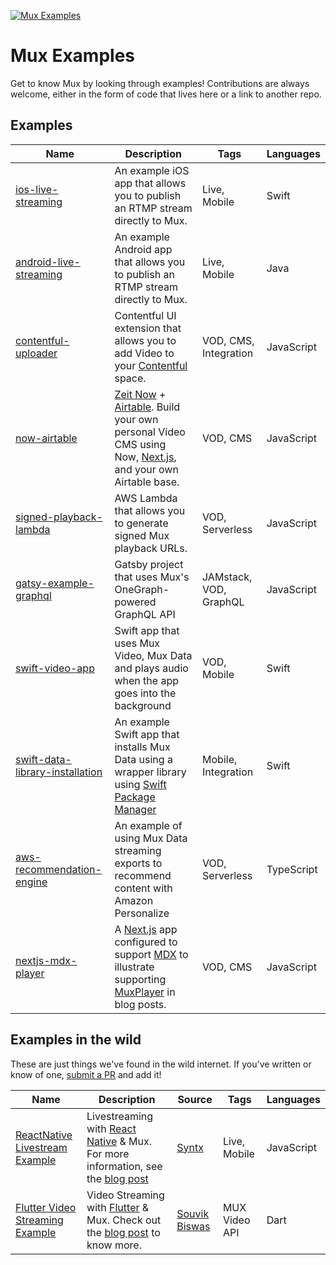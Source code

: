 [![Mux Examples](https://banner.mux.dev/Examples.svg)](https://mux.com)

# Mux Examples

Get to know Mux by looking through examples! Contributions are always welcome, either in the form of code that lives here or a link to another repo.

## Examples

| Name                                                        						| Description                                                                                                                                                                   | Tags                  | Languages  |
| --------------------------------------------------------------------------------- | ----------------------------------------------------------------------------------------------------------------------------------------------------------------------------- | --------------------- | ---------- |
| [ios-live-streaming](ios-live-streaming)                    						| An example iOS app that allows you to publish an RTMP stream directly to Mux.                                                                                                 | Live, Mobile          | Swift      |
| [android-live-streaming](android-live-streaming)            						| An example Android app that allows you to publish an RTMP stream directly to Mux.                                                                                             | Live, Mobile          | Java       |
| [contentful-uploader](contentful-uploader)                  						| Contentful UI extension that allows you to add Video to your [Contentful](https://contentful.com) space.                                                                      | VOD, CMS, Integration | JavaScript |
| [now-airtable](now-airtable)                                						| [Zeit Now](https://zeit.co/now) + [Airtable](https://airtable.com/). Build your own personal Video CMS using Now, [Next.js](https://nextjs.org/), and your own Airtable base. | VOD, CMS              | JavaScript |
| [signed-playback-lambda](signed-playback-lambda)            						| AWS Lambda that allows you to generate signed Mux playback URLs.														  													    | VOD, Serverless       | JavaScript |
| [gatsy-example-graphql](gatsby-example-graphql)             						| Gatsby project that uses Mux's OneGraph-powered GraphQL API 																												  	| JAMstack, VOD, GraphQL| JavaScript |
| [swift-video-app](swift-video-app)                          						| Swift app that uses Mux Video, Mux Data and plays audio when the app goes into the background 																				| VOD, Mobile 		    | Swift      |
| [swift-data-library-installation](swift-data-library-installation)				| An example Swift app that installs Mux Data using a wrapper library using [Swift Package Manager](https://www.swift.org/package-manager/)										| Mobile, Integration   | Swift      |
| [aws-recommendation-engine](aws-recommendation-engine)      						| An example of using Mux Data streaming exports to recommend content with Amazon Personalize 																				  	| VOD, Serverless 	    | TypeScript |
| [nextjs-mdx-player](nextjs-mdx-player)                      						| A [Next.js](https://nextjs.org/) app configured to support [MDX](https://mdxjs.com) to illustrate supporting [MuxPlayer](https://www.mux.com/player) in blog posts. 		  	| VOD, CMS 			  	| JavaScript |

## Examples in the wild

These are just things we've found in the wild internet. If you've written or know of one, [submit a PR](https://help.github.com/en/articles/creating-a-pull-request) and add it!

| Name                                                                                | Description                                                                                                                                                                                                   | Source                     				    | Tags         	| Languages  |
| ----------------------------------------------------------------------------------- | ------------------------------------------------------------------------------------------------------------------------------------------------------------------------------------------------------------- | ------------------------------------------- | ------------- | ---------- |
| [ReactNative Livestream Example](https://github.com/Syntx-io/RN-Livestream-Example) | Livestreaming with [React Native](https://facebook.github.io/react-native/) & Mux. For more information, see the [blog post](https://medium.com/syntx-io/video-live-streaming-with-react-native-98a0f6354077) | [Syntx](https://www.syntx.io/) 				| Live, Mobile 	| JavaScript |
| [Flutter Video Streaming Example](https://github.com/sbis04/flutter_stream) 		  | Video Streaming with [Flutter](https://flutter.dev) & Mux. Check out the [blog post](https://medium.com/flutter-community/integrating-video-streaming-with-flutter-using-mux-5ba707cca847) to know more.      | [Souvik Biswas](https://github.com/sbis04) 	| MUX Video API | Dart 		 |

